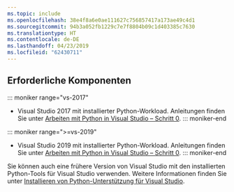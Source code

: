 ```yaml
---
ms.topic: include
ms.openlocfilehash: 38e4f8a6e0ae111627c756857417a173ae49c4d1
ms.sourcegitcommit: 94b3a052fb1229c7e7f8804b09c1d403385c7630
ms.translationtype: HT
ms.contentlocale: de-DE
ms.lasthandoff: 04/23/2019
ms.locfileid: "62430711"
---
```

## <a name="prerequisites"></a>Erforderliche Komponenten

::: moniker range="vs-2017"
- Visual Studio 2017 mit installierter Python-Workload. Anleitungen finden Sie unter [Arbeiten mit Python in Visual Studio – Schritt 0](../tutorial-working-with-python-in-visual-studio-step-00-installation.md).
::: moniker-end

::: moniker range=">=vs-2019"
- Visual Studio 2019 mit installierter Python-Workload. Anleitungen finden Sie unter [Arbeiten mit Python in Visual Studio – Schritt 0](../tutorial-working-with-python-in-visual-studio-step-00-installation.md).
::: moniker-end

Sie können auch eine frühere Version von Visual Studio mit den installierten Python-Tools für Visual Studio verwenden. Weitere Informationen finden Sie unter [Installieren von Python-Unterstützung für Visual Studio](../installing-python-support-in-visual-studio.md).
